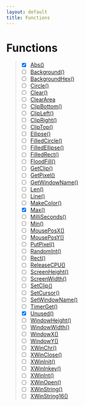 ```yaml
---
layout: default
title: Functions
---
```


# Functions

> * [x] [Abs()](functions/abs.html)
> * [ ] [Background()](functions/background.html)
> * [ ] [BackgroundHex()](functions/backgroundhex.html)
> * [ ] [Circle()](functions/circle.html)
> * [ ] [Clear()](functions/clear.html)
> * [ ] [ClearArea](functions/cleararea.html)
> * [ ] [ClipBottom()](functions/clipbottom.html)
> * [ ] [ClipLeft()](functions/clipleft.html)
> * [ ] [ClipRight()](functions/clipright.html)
> * [ ] [ClipTop()](functions/cliptop.html)
> * [ ] [Ellipse()](functions/ellipse.html)
> * [ ] [FilledCircle()](functions/filledcircle.html)
> * [ ] [FilledEllipse()](functions/filledellipse.html)
> * [ ] [FilledRect()](functions/filledrect.html)
> * [ ] [FloodFill()](functions/floodfill.html)
> * [ ] [GetClip()](functions/getclip.html)
> * [ ] [GetPixel()](functions/getpixel.html)
> * [ ] [GetWindowName()](functions/getwindowname.html)
> * [ ] [Len()](functions/len.html)
> * [ ] [Line()](functions/line.html)
> * [ ] [MakeColor()](functions/makecolor.html)
> * [x] [Max()](functions/max.html)
> * [ ] [MilliSeconds()](functions/milliseconds.html)
> * [ ] [Min()](functions/min.html)
> * [ ] [MousePosX()](functions/mouseposx.html)
> * [ ] [MousePosY()](functions/mouseposy.html)
> * [ ] [PutPixel()](functions/putpixel.html)
> * [ ] [RandomInt()](functions/randomint.html)
> * [ ] [Rect()](functions/rect.html)
> * [ ] [ReleaseCPU()](functions/releasecpu.html)
> * [ ] [ScreenHeight()](functions/screenheight.html)
> * [ ] [ScreenWidth()](functions/screenwidth.html)
> * [ ] [SetClip()](functions/setclip.html)
> * [ ] [SetCursor()](functions/setcursor.html)
> * [ ] [SetWindowName()](functions/setwindowname.html)
> * [ ] [TimerGet()](functions/timerget.html)
> * [x] [Unused()](functions/unused.html)
> * [ ] [WindowHeight()](functions/windowheight.html)
> * [ ] [WindowWidth()](functions/windowwidth.html)
> * [ ] [WindowX()](functions/windowx.html)
> * [ ] [WindowY()](functions/windowy.html)
> * [ ] [XWinChr()](functions/xwinchr.html)
> * [ ] [XWinClose()](functions/xwinclose.html)
> * [ ] [XWinInit()](functions/xwininit.html)
> * [ ] [XWinInkey()](functions/xwininkey.html)
> * [ ] [XWinInt()](functions/xwinint.html)
> * [ ] [XWinOpen()](functions/xwinopen.html)
> * [ ] [XWinString()](functions/xwinstring.html)
> * [ ] [XWinString16()](functions/xwinstring16.html)
